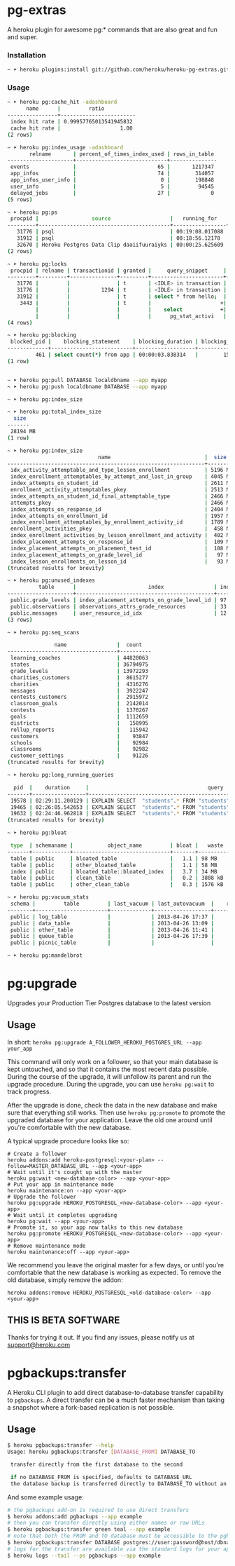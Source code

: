 # pg-extras

A heroku plugin for awesome pg:* commands that are also great and fun and super.

### Installation

```bash
~ ➤ heroku plugins:install git://github.com/heroku/heroku-pg-extras.git
```

### Usage

``` bash
~ ➤ heroku pg:cache_hit -adashboard
      name      |         ratio
----------------+------------------------
 index hit rate | 0.99957765013541945832
 cache hit rate |                   1.00
(2 rows)

~ ➤ heroku pg:index_usage -adashboard
       relname       | percent_of_times_index_used | rows_in_table
---------------------+-----------------------------+---------------
 events              |                          65 |       1217347
 app_infos           |                          74 |        314057
 app_infos_user_info |                           0 |        198848
 user_info           |                           5 |         94545
 delayed_jobs        |                          27 |             0
(5 rows)

~ ➤ heroku pg:ps
 procpid |                 source                   |   running_for   | waiting |         query
---------+------------------------------------------+-----------------+---------+-----------------------
   31776 | psql                                     | 00:19:08.017088 | f       | <IDLE> in transaction
   31912 | psql                                     | 00:18:56.12178  | t       | select * from hello;
   32670 | Heroku Postgres Data Clip daaiifuuraiyks | 00:00:25.625609 | f       | BEGIN READ ONLY; select pg_sleep(60)
(2 rows)

~ ➤ heroku pg:locks
 procpid | relname | transactionid | granted |     query_snippet     |       age
---------+---------+---------------+---------+-----------------------+-----------------
   31776 |         |               | t       | <IDLE> in transaction | 00:19:29.837898
   31776 |         |          1294 | t       | <IDLE> in transaction | 00:19:29.837898
   31912 |         |               | t       | select * from hello;  | 00:19:17.94259
    3443 |         |               | t       |                      +| 00:00:00
         |         |               |         |    select            +|
         |         |               |         |      pg_stat_activi   |
(4 rows)

~ ➤ heroku pg:blocking
 blocked_pid |    blocking_statement    | blocking_duration | blocking_pid |                                        blocked_statement                           | blocked_duration
-------------+--------------------------+-------------------+--------------+------------------------------------------------------------------------------------+------------------
         461 | select count(*) from app | 00:00:03.838314   |        15682 | UPDATE "app" SET "updated_at" = '2013-03-04 15:07:04.746688' WHERE "id" = 12823149 | 00:00:03.821826
(1 row)


~ ➤ heroku pg:pull DATABASE localdbname --app myapp
~ ➤ heroku pg:push localdbname DATABASE --app myapp

~ ➤ heroku pg:index_size

~ ➤ heroku pg:total_index_size
  size
-------
 28194 MB
(1 row)

~ ➤ heroku pg:index_size
                             name                              |  size
---------------------------------------------------------------+---------
 idx_activity_attemptable_and_type_lesson_enrollment           | 5196 MB
 index_enrollment_attemptables_by_attempt_and_last_in_group    | 4045 MB
 index_attempts_on_student_id                                  | 2611 MB
 enrollment_activity_attemptables_pkey                         | 2513 MB
 index_attempts_on_student_id_final_attemptable_type           | 2466 MB
 attempts_pkey                                                 | 2466 MB
 index_attempts_on_response_id                                 | 2404 MB
 index_attempts_on_enrollment_id                               | 1957 MB
 index_enrollment_attemptables_by_enrollment_activity_id       | 1789 MB
 enrollment_activities_pkey                                    |  458 MB
 index_enrollment_activities_by_lesson_enrollment_and_activity |  402 MB
 index_placement_attempts_on_response_id                       |  109 MB
 index_placement_attempts_on_placement_test_id                 |  108 MB
 index_placement_attempts_on_grade_level_id                    |   97 MB
 index_lesson_enrollments_on_lesson_id                         |   93 MB
(truncated results for brevity)

~ ➤ heroku pg:unused_indexes
          table      |                       index                | index_size | index_scans
---------------------+--------------------------------------------+------------+-------------
 public.grade_levels | index_placement_attempts_on_grade_level_id | 97 MB      |           0
 public.observations | observations_attrs_grade_resources         | 33 MB      |           0
 public.messages     | user_resource_id_idx                       | 12 MB      |           0
(3 rows)

~ ➤ heroku pg:seq_scans

               name                |  count
-----------------------------------+----------
 learning_coaches                  | 44820063
 states                            | 36794975
 grade_levels                      | 13972293
 charities_customers               |  8615277
 charities                         |  4316276
 messages                          |  3922247
 contests_customers                |  2915972
 classroom_goals                   |  2142014
 contests                          |  1370267
 goals                             |  1112659
 districts                         |   158995
 rollup_reports                    |   115942
 customers                         |    93847
 schools                           |    92984
 classrooms                        |    92982
 customer_settings                 |    91226
(truncated results for brevity)

~ ➤ heroku pg:long_running_queries

  pid  |    duration     |                                      query
-------+-----------------+---------------------------------------------------------------------------------------
 19578 | 02:29:11.200129 | EXPLAIN SELECT  "students".* FROM "students"  WHERE "students"."id" = 1450645 LIMIT 1
 19465 | 02:26:05.542653 | EXPLAIN SELECT  "students".* FROM "students"  WHERE "students"."id" = 1889881 LIMIT 1
 19632 | 02:24:46.962818 | EXPLAIN SELECT  "students".* FROM "students"  WHERE "students"."id" = 1581884 LIMIT 1
(truncated results for brevity)

~ ➤ heroku pg:bloat

 type  | schemaname |           object_name         | bloat |   waste
-------+------------+-------------------------------+-------+----------
 table | public     | bloated_table                 |   1.1 | 98 MB
 table | public     | other_bloated_table           |   1.1 | 58 MB
 index | public     | bloated_table::bloated_index  |   3.7 | 34 MB
 table | public     | clean_table                   |   0.2 | 3808 kB
 table | public     | other_clean_table             |   0.3 | 1576 kB

~ ➤ heroku pg:vacuum_stats
 schema |         table         | last_vacuum | last_autovacuum  |    rowcount    | dead_rowcount  | autovacuum_threshold | expect_autovacuum
--------+-----------------------+-------------+------------------+----------------+----------------+----------------------+-------------------
 public | log_table             |             | 2013-04-26 17:37 |         18,030 |              0 |          3,656       |
 public | data_table            |             | 2013-04-26 13:09 |             79 |             28 |             66       |
 public | other_table           |             | 2013-04-26 11:41 |             41 |             47 |             58       |
 public | queue_table           |             | 2013-04-26 17:39 |             12 |          8,228 |             52       | yes
 public | picnic_table          |             |                  |             13 |              0 |             53       |

~ ➤ heroku pg:mandelbrot

```

# pg:upgrade

Upgrades your Production Tier Postgres database to the latest version

## Usage

In short: `heroku pg:upgrade A_FOLLOWER_HEROKU_POSTGRES_URL --app your_app`

This command will only work on a follower, so that your main database is kept
untouched, and so that it contains the most recent data possible. During the
course of the upgrade, it will unfollow its parent and run the upgrade
procedure. During the upgrade, you can use `heroku pg:wait` to track progress.

After the upgrade is done, check the data in the new database and make sure
that everything still works. Then use `heroku pg:promote` to promote the
upgraded database for your application. Leave the old one around until you're
comfortable with the new database.

A typical upgrade procedure looks like so:

    # Create a follower
    heroku addons:add heroku-postgresql:<your-plan> --follow=MASTER_DATABASE_URL --app <your-app>
    # Wait until it's cought up with the master
    heroku pg:wait <new-database-color> --app <your-app>
    # Put your app in maintenance mode
    heroku maintenance:on --app <your-app>
    # Upgrade the follower
    heroku pg:upgrade HEROKU_POSTGRESQL_<new-database-color> --app <your-app>
    # Wait until it completes upgrading
    heroku pg:wait --app <your-app>
    # Promote it, so your app now talks to this new database
    heroku pg:promote HEROKU_POSTGRESQL_<new-database-color> --app <your-app>
    # Remove maintenance mode
    heroku maintenance:off --app <your-app>

We recommend you leave the original master for a few days, or until you're
comfortable that the new database is working as expected. To remove the old
database, simply remove the addon:

    heroku addons:remove HEROKU_POSTGRESQL_<old-database-color> --app <your-app>

## THIS IS BETA SOFTWARE

Thanks for trying it out. If you find any issues, please notify us at
support@heroku.com

# pgbackups:transfer

A Heroku CLI plugin to add direct database-to-database transfer
capability to `pgbackups`. A direct transfer can be a much faster
mechanism than taking a snapshot where a fork-based replication
is not possible.

## Usage

```bash
$ heroku pgbackups:transfer --help
Usage: heroku pgbackups:transfer [DATABASE_FROM] DATABASE_TO

 transfer directly from the first database to the second

 if no DATABASE_FROM is specified, defaults to DATABASE_URL
 the database backup is transferred directly to DATABASE_TO without an intermediate dump
```

And some example usage:

```bash
# the pgbackups add-on is required to use direct transfers
$ heroku addons:add pgbackups --app example
# then you can transfer directly using either names or raw URLs
$ heroku pgbackups:transfer green teal --app example
# note that both the FROM and TO database must be accessible to the pgbackups service
$ heroku pgbackups:transfer DATABASE postgres://user:password@host/dbname --app example
# logs for the transfer are available via the standard logs for your app
$ heroku logs --tail --ps pgbackups --app example
```
